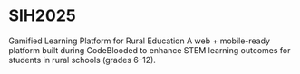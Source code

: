 # SIH2025
Gamified Learning Platform for Rural Education A web + mobile-ready platform built during CodeBlooded to enhance STEM learning outcomes for students in rural schools (grades 6–12).
